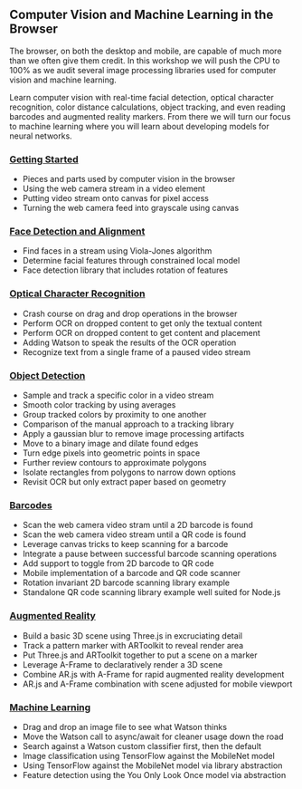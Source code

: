 ﻿## Computer Vision and Machine Learning in the Browser

The browser, on both the desktop and mobile, are capable of much more than we often give them credit. In this workshop we will push the CPU to 100% as we audit several image processing libraries used for computer vision and machine learning.  
  
Learn computer vision with real-time facial detection, optical character recognition, color distance calculations, object tracking, and even reading barcodes and augmented reality markers. From there we will turn our focus to machine learning where you will learn about developing models for neural networks.

### [Getting Started](1.getting.started)

 - Pieces and parts used by computer vision in the browser
 - Using the web camera stream in a video element
 - Putting video stream onto canvas for pixel access
 - Turning the web camera feed into grayscale using canvas

### [Face Detection and Alignment](2.faces)

- Find faces in a stream using Viola-Jones algorithm
- Determine facial features through constrained local model
- Face detection library that includes rotation of features

### [Optical Character Recognition](3.ocr)

- Crash course on drag and drop operations in the browser
- Perform OCR on dropped content to get only the textual content
- Perform OCR on dropped content to get content and placement
- Adding Watson to speak the results of the OCR operation
- Recognize text from a single frame of a paused video stream

### [Object Detection](4.objects)

- Sample and track a specific color in a video stream
- Smooth color tracking by using averages
- Group tracked colors by proximity to one another
- Comparison of the manual approach to a tracking library
- Apply a gaussian blur to remove image processing artifacts
- Move to a binary image and dilate found edges
- Turn edge pixels into geometric points in space
- Further review contours to approximate polygons
- Isolate rectangles from polygons to narrow down options
- Revisit OCR but only extract paper based on geometry

### [Barcodes](5.barcodes)

- Scan the web camera video stram until a 2D barcode is found
- Scan the web camera video stream until a QR code is found
- Leverage canvas tricks to keep scanning for a barcode
- Integrate a pause between successful barcode scanning operations
- Add support to toggle from 2D barcode to QR code
- Mobile implementation of a barcode and QR code scanner
- Rotation invariant 2D barcode scanning library example
- Standalone QR code scanning library example well suited for Node.js

### [Augmented Reality](6.ar)

- Build a basic 3D scene using Three.js in excruciating detail
- Track a pattern marker with ARToolkit to reveal render area
- Put Three.js and ARToolkit together to put a scene on a marker
- Leverage A-Frame to declaratively render a 3D scene
- Combine AR.js with A-Frame for rapid augmented reality development
- AR.js and A-Frame combination with scene adjusted for mobile viewport

### [Machine Learning](7.ml)

- Drag and drop an image file to see what Watson thinks
- Move the Watson call to async/await for cleaner usage down the road
- Search against a Watson custom classifier first, then the default
- Image classification using TensorFlow against the MobileNet model
- Using TensorFlow against the MobileNet model via library abstraction
- Feature detection using the You Only Look Once model via abstraction
